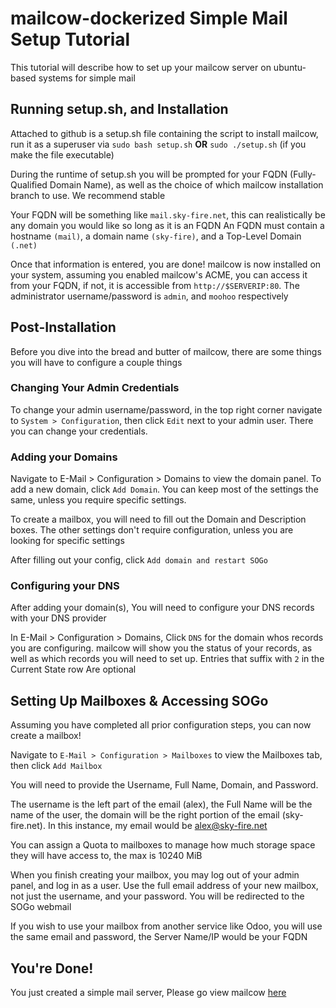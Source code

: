 # mailcow-dockerized Simple Mail Setup Tutorial

This tutorial will describe how to set up your mailcow server on ubuntu-based systems for simple mail 

## Running setup.sh, and Installation

Attached to github is a setup.sh file containing the script to install mailcow, run it as a superuser via ``sudo bash setup.sh`` **OR** ``sudo ./setup.sh`` (if you make the file executable)

During the runtime of setup.sh you will be prompted for your FQDN (Fully-Qualified Domain Name), as well as the choice of which mailcow installation branch to use. We recommend stable

Your FQDN will be something like ``mail.sky-fire.net``, this can realistically be any domain you would like so long as it is an FQDN
An FQDN must contain a hostname ``(mail)``, a domain name ``(sky-fire)``, and a Top-Level Domain ``(.net)``

Once that information is entered, you are done! mailcow is now installed on your system, assuming you enabled mailcow's ACME, you can access it from your FQDN, if not, it is accessible from ``http://$SERVERIP:80``. The administrator username/password is ``admin``, and ``moohoo`` respectively

## Post-Installation 

Before you dive into the bread and butter of mailcow, there are some things you will have to configure a couple things

### Changing Your Admin Credentials

To change your admin username/password, in the top right corner navigate to ``System > Configuration``, then click ``Edit`` next to your admin user. There you can change your credentials.

### Adding your Domains

Navigate to E-Mail > Configuration > Domains to view the domain panel. To add a new domain, click ``Add Domain``. 
You can keep most of the settings the same, unless you require specific settings.

To create a mailbox, you will need to fill out the Domain and Description boxes. The other settings don't require configuration, unless you are looking for specific settings

After filling out your config, click ``Add domain and restart SOGo``

### Configuring your DNS

After adding your domain(s), You will need to configure your DNS records with your DNS provider

In E-Mail > Configuration > Domains, Click  ``DNS`` for the domain whos records you are configuring. mailcow will show you the status of your records, as well as which records you will need to set up. Entries that suffix with ``2`` in the Current State row Are optional

## Setting Up Mailboxes & Accessing SOGo

Assuming you have completed all prior configuration steps, you can now create a mailbox!

Navigate to ``E-Mail > Configuration > Mailboxes`` to view the Mailboxes tab, then click ``Add Mailbox``

You will need to provide the Username, Full Name, Domain, and Password.

The username is the left part of the email (alex), the Full Name will be the name of the user, the domain will be the right portion of the email (sky-fire.net). In this instance, my email would be alex@sky-fire.net

You can assign a Quota to mailboxes to manage how much storage space they will have access to, the max is 10240 MiB

When you finish creating your mailbox, you may log out of your admin panel, and log in as a user. Use the full email address of your new mailbox, not just the username, and your password. You will be redirected to the SOGo webmail

If you wish to use your mailbox from another service like Odoo, you will use the same email and password, the Server Name/IP would be your FQDN

## You're Done!

You just created a simple mail server, Please go view mailcow [here](https://mailcow.email)

